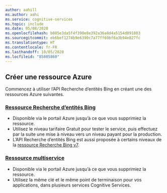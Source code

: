 ```yaml
---
author: aahill
ms.author: aahi
ms.service: cognitive-services
ms.topic: include
ms.date: 05/08/2020
ms.openlocfilehash: b085e3da5f4f390e8e392a36a8d4a5154d091803
ms.sourcegitcommit: eb6bef1274b9e6390c7a77ff69bf6a3b94e827fc
ms.translationtype: HT
ms.contentlocale: fr-FR
ms.lasthandoff: 10/05/2020
ms.locfileid: "85805860"
---
```

## <a name="create-an-azure-resource"></a>Créer une ressource Azure

Commencez à utiliser l’API Recherche d’entités Bing en créant une des ressources Azure suivantes.

### <a name="bing-entity-search-resource"></a>[Ressource Recherche d’entités Bing](https://ms.portal.azure.com/#create/Microsoft.CognitiveServicesBingEntitySearch)
   * Disponible via le portail Azure jusqu’à ce que vous supprimiez la ressource.
   * Utilisez le niveau tarifaire Gratuit pour tester le service, puis effectuez par la suite une mise à niveau vers un niveau payant pour la production.
   * L’API Recherche d’entités Bing est aussi proposée à certains niveaux de la [ressource Recherche Bing v7](https://ms.portal.azure.com/#create/Microsoft.CognitiveServicesBingSearch-v7).
    
### <a name="multi-service-resource"></a>[Ressource multiservice](https://ms.portal.azure.com/#create/Microsoft.CognitiveServicesAllInOne)
   * Disponible via le portail Azure jusqu’à ce que vous supprimiez la ressource.  
   * Utilisez la même clé et le même point de terminaison pour vos applications, dans plusieurs services Cognitive Services.
